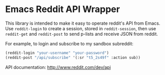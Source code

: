 # Emacs Reddit API Wrapper

This library is intended to make it easy to operate reddit's API from
Emacs. Use `reddit-login` to create a session, stored in
`reddit-session`, then use `reddit-get` and `reddit-post` to send
p-lists and receive JSON from reddit.

For example, to login and subscribe to my sandbox subreddit:

```el
(reddit-login "your-username" "your-password")
(reddit-post "/api/subscribe" '(:sr "t5_2s49f" :action sub))
```

API documentation: http://www.reddit.com/dev/api
